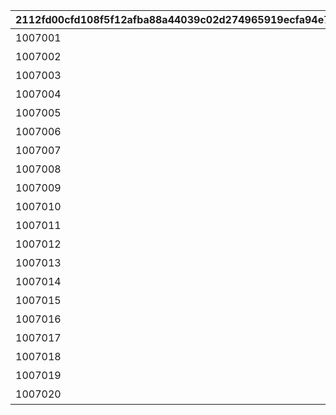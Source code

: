 |2112fd00cfd108f5f12afba88a44039c02d274965919ecfa94e7fbf39b6cfbae|c608611ab8d6b1cc0b7a6d664d4d528646cb4dac2022cef5f113aa0c64eb36dd|f3d81c2da16fb576980a4a53e21d828cc7961a903fc2e9d4109fdb44e3971f06|80175217e80c1de8afc69aedd3d42c3a6133f9b1161cc23ce6f3a671e2cb3873|72242a88c0cb4f5b49170c560baf86f9924bde365f5e628543ca06e853474d65|db72675db1612c0b856995c813476d7d033ad4b3f05c2194347ddbe3590f7fb3|7455bbd241308e6bbb3f9194d25ad20e08cc78ba047fb4de935500ff051ca188|
| --- | --- | --- | --- | --- | --- | --- |
|1007001|10070|絵日記その1|0|20039101|0|0|
|1007002|10070|絵日記その2|0|20039101|0|1007001|
|1007003|10070|絵日記その3|0|20039103|0|1007002|
|1007004|10070|絵日記その4|0|20039106|0|1007003|
|1007005|10070|絵日記その5|0|20039107|0|1007004|
|1007006|10070|絵日記その6|0|20039110|0|1007005|
|1007007|10070|絵日記その7|0|20039112|0|1007006|
|1007008|10070|絵日記その8|0|0|2003901|1007007|
|1007009|10070|エリコの絵日記|0|0|2003901|1007007|
|1007010|10070|シズルの絵日記|0|0|2003901|1007007|
|1007011|10070|絵日記その1(添削)|2021/07/14 21:00:00|20039101|0|0|
|1007012|10070|絵日記その2(添削)|2021/07/14 21:00:00|20039101|0|0|
|1007013|10070|絵日記その3(添削)|2021/07/14 21:00:00|20039103|0|0|
|1007014|10070|絵日記その4(添削)|2021/07/14 21:00:00|20039106|0|0|
|1007015|10070|絵日記その5(添削)|2021/07/14 21:00:00|20039107|0|0|
|1007016|10070|絵日記その6(添削)|2021/07/14 21:00:00|20039110|0|0|
|1007017|10070|絵日記その7(添削)|2021/07/14 21:00:00|20039112|0|0|
|1007018|10070|絵日記その8(添削)|2021/07/14 21:00:00|0|2003901|0|
|1007019|10070|エリコの絵日記(添削)|2021/07/14 21:00:00|0|2003901|0|
|1007020|10070|シズルの絵日記(添削)|2021/07/14 21:00:00|0|2003901|0|